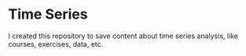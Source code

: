 # Time Series

I created this repository to save content about time series analysis, like courses, exercises, data, etc.
